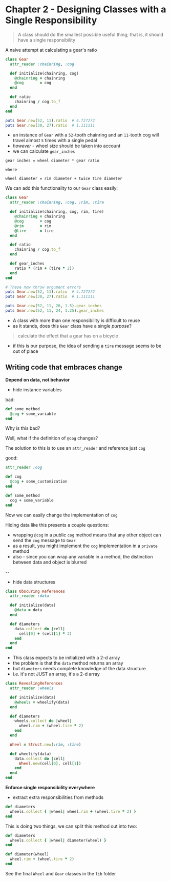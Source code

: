 # Chapter 2 - Designing Classes with a Single Responsibility

> A class should do the smallest possible useful thing; that is, it should have a single responsibility

A naive attempt at calculating a gear's ratio

```ruby
class Gear
  attr_reader :chainring, :cog

  def initialize(chainring, cog)
    @chainring = chainring
    @cog       = cog
  end

  def ratio
    chainring / cog.to_f
  end
end

puts Gear.new(52, 11).ratio  # 4.727272
puts Gear.new(30, 27).ratio  # 1.111111
```

* an instance of `Gear` with a `52`-tooth chainring and an `11`-tooth cog will travel almost `5` times with a single pedal
* *however* - wheel size should be taken into account
* we can calculate `gear_inches`


```
gear inches = wheel diameter * gear ratio

where

wheel diameter = rim diameter + twice tire diameter
```

We can add this functionality to our `Gear` class easily:


```ruby
class Gear
  attr_reader :chainring, :cog, :rim, :tire

  def initialize(chainring, cog, rim, tire)
    @chainring = chainring
    @cog       = cog
    @rim       = rim
    @tire      = tire
  end

  def ratio
    chainring / cog.to_f
  end

  def gear_inches
    ratio * (rim + (tire * 2))
  end
end

# These now throw argument errors
puts Gear.new(52, 11).ratio  # 4.727272
puts Gear.new(30, 27).ratio  # 1.111111

puts Gear.new(52, 11, 26, 1.5).gear_inches
puts Gear.new(52, 11, 24, 1.25).gear_inches
```

* A class with more than one responsibility is difficult to reuse
* as it stands, does this `Gear` class have a single _purpose_?

> calculate the effect that a gear has on a bicycle

* if this is our purpose, the idea of sending a `tire` message seems to be out of place

## Writing code that embraces change

__Depend on data, not behavior__

* hide instance variables

bad:

```ruby
def some_method
  @cog + some_variable
end
```

Why is this bad?

Well, what if the definition of `@cog` changes?

The solution to this is to use an `attr_reader` and reference just `cog`

good:

```ruby
attr_reader :cog

def cog
  @cog + some_customization
end

def some_method
  cog + some_variable
end
```

Now we can easily change the implementation of `cog`

Hiding data like this presents a couple questions:

* wrapping `@cog` in a public `cog` method means that any other object can send the `cog` message to `Gear`
* as a result, you might implement the `cog` implementation in a `private` method
* also - since you can wrap any variable in a method, the distinction between data and object is blurred

--

* hide data structures

```ruby
class Obscuring References
  attr_reader :data

  def initialize(data)
    @data = data
  end

  def diameters
    data.collect do |cell|
      cell[0] + (cell[1] * 2)
    end
  end
end
```

* This class expects to be initialized with a 2-d array
* the problem is that the `data` method returns an array
* but `diameters` needs complete knowledge of the data structure
* i.e. it's not JUST an array, it's a 2-d array

```ruby
class RevealingReferences
  attr_reader :wheels

  def initialize(data)
    @wheels = wheelify(data)
  end

  def diameters
    wheels.collect do |wheel|
      wheel.rim + (wheel.tire * 2)
    end
  end

  Wheel = Struct.new(:rim, :tire)

  def wheelify(data)
    data.collect do |cell|
      Wheel.new(cell[0], cell[1])
    end
  end
end
```

__Enforce single responsibility everywhere__

* extract extra responsibilities from methods

```ruby
def diameters
  wheels.collect { |wheel| wheel.rim + (wheel.tire * 2) }
end
```

This is doing two things, we can split this method out into two:

```ruby
def diameters
  wheels.collect { |wheel| diameter(wheel) }
end

def diameter(wheel)
  wheel.rim + (wheel.tire * 2)
end
```


See the final `Wheel` and `Gear` classes in the `lib` folder
